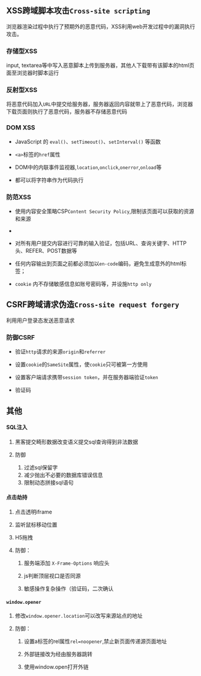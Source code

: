 ## XSS跨域脚本攻击`Cross-site scripting`
浏览器渲染过程中执行了预期外的恶意代码，XSS利用web开发过程中的漏洞执行攻击。

### 存储型XSS
input, textarea等中写入恶意脚本上传到服务器，其他人下载带有该脚本的html页面至浏览器时脚本运行

### 反射型XSS
将恶意代码加入`URL`中提交给服务器，服务器返回内容就带上了恶意代码，浏览器下载页面则执行了恶意代码，服务器不存储恶意代码

  

### DOM XSS
- JavaScript 的 `eval()`、`setTimeout()`、`setInterval()` 等函数

- `<a>`标签的`href`属性

- DOM中的内联事件监视器,`location`,`onclick`,`onerror`,`onload`等

- 都可以将字符串作为代码执行

### 防范XSS

- 使用内容安全策略CSP`Content Security Policy`,限制该页面可以获取的资源和来源
- 
- 对所有用户提交内容进行可靠的输入验证，包括URL、查询关键字、HTTP头、REFER、POST数据等

- 任何内容输出到页面之前都必须加以`en-code`编码，避免生成意外的html标签；

- `cookie` 内不存储敏感信息如账号密码等，并设施`http only`

## CSRF跨域请求伪造`Cross-site request forgery`
利用用户登录态发送恶意请求

### 防御CSRF

- 验证`http`请求的来源`origin`和`referrer`

- 设置`cookie`的`SameSite`属性，使`cookie`只可被第一方使用

- 设置客户端请求携带`session token`，并在服务器端验证`token`

- 验证码

## 其他

#### SQL注入

1. 黑客提交畸形数据改变语义提交sql查询得到非法数据

2. 防御
	1. 过滤sql保留字
	2. 减少抛出不必要的数据库错误信息
	3. 限制动态拼接sql语句

#### 点击劫持

1. 点击透明iframe

2. 监听鼠标移动位置

3. H5拖拽

4. 防御：

	1. 服务端添加 `X-Frame-Options` 响应头

	2. js判断顶层视口是否同源

	3. 敏感操作复杂操作（验证码，二次确认

#### `window.opener`

1. 修改`window.opener.location`可以改写来源站点的地址

2. 防御：

	1. 设置a标签的rel属性`rel=noopener`,禁止新页面传递源页面地址

	2. 外部链接改为经由服务器跳转

	3. 使用window.open打开外链